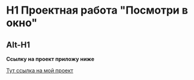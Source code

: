 # H1 Проектная работа "Посмотри в окно"
Alt-H1
------
__Ссылку на проект приложу ниже__

[Тут ссылка на мой проект](https://github.com/Fame1234/posmotri_v_okno.git)

